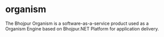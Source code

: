 # organism
The Bhojpur Organism is a software-as-a-service product used as a Organism Engine based on Bhojpur.NET Platform for application delivery.
